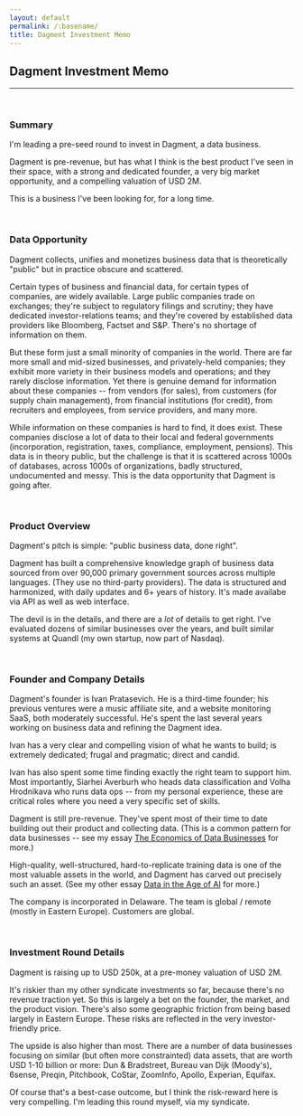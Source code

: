 ```yaml
---
layout: default
permalink: /:basename/
title: Dagment Investment Memo
---
```


## Dagment Investment Memo

----

<br/> 

### Summary

I'm leading a pre-seed round to invest in Dagment, a data business.

Dagment is pre-revenue, but has what I think is the best product I've seen in their space, with a strong and dedicated founder, a very big market opportunity, and a compelling valuation of USD 2M.  

This is a business I've been looking for, for a long time. 


<br/> 

### Data Opportunity

Dagment collects, unifies and monetizes business data that is theoretically "public" but in practice obscure and scattered.
 
Certain types of business and financial data, for certain types of companies, are widely available.  Large public companies trade on exchanges; they're subject to regulatory filings and scrutiny; they have dedicated investor-relations teams; and they're covered by established data providers like Bloomberg, Factset and S&P.  There's no shortage of information on them.

But these form just a small minority of companies in the world.  There are far more small and mid-sized businesses, and privately-held companies; they exhibit more variety in their business models and operations; and they rarely disclose information.  Yet there is genuine demand for information about these companies -- from vendors (for sales), from customers (for supply chain management), from financial institutions (for credit), from recruiters and employees, from service providers, and many more.

While information on these companies is hard to find, it does exist. These companies disclose a lot of data to their local and federal governments (incorporation, registration, taxes, compliance, employment, pensions).  This data is in theory public, but the challenge is that it is scattered across 1000s of databases, across 1000s of organizations, badly structured, undocumented and messy.  This is the data opportunity that Dagment is going after.


<br/> 

### Product Overview

Dagment's pitch is simple: "public business data, done right".

Dagment has built a comprehensive knowledge graph of business data sourced from over 90,000 primary government sources across multiple languages.  (They use no third-party providers).  The data is structured and harmonized, with daily updates and 6+ years of history.  It's made availabe via API as well as web interface.

<!--
This all sounds easy, but it is astonishingly hard to do correctly.
-->  

The devil is in the details, and there are a *lot* of details to get right.  I've evaluated dozens of similar businesses over the years, and built similar systems at Quandl (my own startup, now part of Nasdaq).

<!--
I believe Dagment to be best-in-class in terms of their product, data design, and data coverage / quality / accuracy.

I asked a friend of mine who happens (coincidentally) to be one of the world's leading experts on public business data to evaluate Dagment's founder, product and tech, and he concurred with my positive evaluation.
-->


<br/> 

### Founder and Company Details

Dagment's founder is Ivan Pratasevich.  He is a third-time founder; his previous ventures were a music affiliate site, and a website monitoring SaaS, both moderately successful.  He's spent the last several years working on business data and refining the Dagment idea.

Ivan has a very clear and compelling vision of what he wants to build; is extremely dedicated; frugal and pragmatic; direct and candid.  

<!--
I like him and think he is the right person to build this business.
-->

Ivan has also spent some time finding exactly the right team to support him.  Most importantly, Siarhei Averburh who heads data classification and Volha Hrodnikava who runs data ops -- from my personal experience, these are critical roles where you need a very specific set of skills.

Dagment is still pre-revenue.  They've spent most of their time to date building out their product and collecting data.  (This is a common pattern for data businesses -- see my essay [The Economics of Data Businesses](https://pivotal.substack.com/p/economics-of-data-biz) for more.)

<!--
An interesting side-note here is that Dagment is poised to benefit from the ongoing revolution in AI.
-->

High-quality, well-structured, hard-to-replicate training data is one of the most valuable assets in the world, and Dagment has carved out precisely such an asset.  (See my other essay [Data in the Age of AI](https://pivotal.substack.com/p/data-in-the-age-of-ai) for more.)

The company is incorporated in Delaware.  The team is global / remote (mostly in Eastern Europe).  Customers are global.


<br/> 

### Investment Round Details

Dagment is raising up to USD 250k, at a pre-money valuation of USD 2M.  

It's riskier than my other syndicate investments so far, because there's no revenue traction yet.  So this is largely a bet on the founder, the market, and the product vision.  There's also some geographic friction from being based largely in Eastern Europe. These risks are reflected in the very investor-friendly price.

The upside is also higher than most.  There are a number of data businesses focusing on similar (but often more constrainted) data assets, that are worth USD 1-10 billion or more: Dun & Bradstreet, Bureau van Dijk (Moody's), 6sense, Preqin, Pitchbook, CoStar, ZoomInfo, Apollo, Experian, Equifax.  

Of course that's a best-case outcome, but I think the risk-reward here is very compelling.  I'm leading this round myself, via my syndicate.  

<br/>
<br/> 
<br/> 
<br/> 



<!--
About half of the USD 250k is already verbally committed.

Please note that this is a time-constrained round: commitments must be made and wires received by Friday 13 September.  
-->




<!--

---------
# EMAIL #
---------

I'm leading a pre-seed round to invest in Dagment, an early but very promising data business.

Dagment is pre-revenue, but has a well-designed, valuable and hard-to-replicate product; a dedicated domain-expert founder; a large market opportunity; and an investor-friendly entry valuation of USD 2M.  

This is a business I've been looking for, for a long time.  Read the memo to learn more! 


-----------------
# cutting floor #
-----------------


# Flaws with Existing Solutions

Existing providers of data on private companies have limitations:

- some are constrained to specific verticals: data on venture-backed startups, for example, or data on real estate holdings.

- some are constrained to specific user applications: for example, employee lists and contact information for sales prospecting.

- some limit themselves to specific types of data or data sources: scraping LinkedIn, for example.

- some are broad and horizontal, but rely on legacy tech, and as a result their data simply isn't as good.

Despite these limitations, a number of these data businesses have hit 1-10 billion (or more) in enterprise value: Dun & Bradstreet, Bureau van Dijk (Moody's), 6sense, Preqin, Pitchbook, CoStar, ZoomInfo, Apollo, Experian, Equifax etc.

I've been looking for a long time for a next-gen data company that moves beyond these limitations.  I've evaluated over 30 such startups in just the last few years, hyperfocused on this one problem.  Dagment is the most convincing one I've seen, by far.

-->
